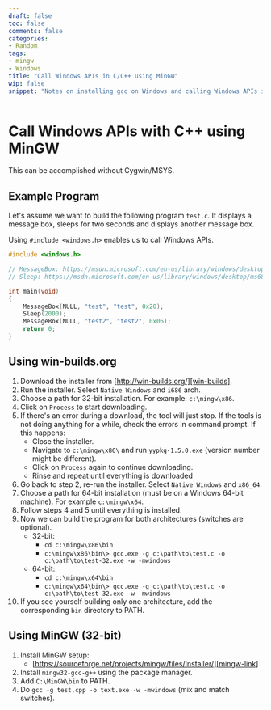 ```yaml
---
draft: false
toc: false
comments: false
categories:
- Random
tags:
- mingw
- Windows
title: "Call Windows APIs in C/C++ using MinGW"
wip: false
snippet: "Notes on installing gcc on Windows and calling Windows APIs in C/C++."
---
```


# Call Windows APIs with C++ using MinGW
This can be accomplished without Cygwin/MSYS.

## Example Program
Let's assume we want to build the following program `test.c`. It displays a message box, sleeps for two seconds and displays another message box.

Using `#include <windows.h>` enables us to call Windows APIs.

``` cpp
#include <windows.h>

// MessageBox: https://msdn.microsoft.com/en-us/library/windows/desktop/ms645505(v=vs.85).aspx
// Sleep: https://msdn.microsoft.com/en-us/library/windows/desktop/ms686298(v=vs.85).aspx

int main(void)
{
    MessageBox(NULL, "test", "test", 0x20);
    Sleep(2000);
    MessageBox(NULL, "test2", "test2", 0x06);
    return 0;
}
```

## Using win-builds.org

1. Download the installer from [http://win-builds.org/][win-builds].
2. Run the installer. Select `Native Windows` and `i686` arch.
3. Choose a path for 32-bit installation. For example: `c:\mingw\x86`.
4. Click on `Process` to start downloading.
5. If there's an error during a download, the tool will just stop. If the tools is not doing anything for a while, check the errors in command prompt. If this happens:
    - Close the installer.
    - Navigate to `c:\mingw\x86\` and run `yypkg-1.5.0.exe` (version number might be different).
    - Click on `Process` again to continue downloading.
    - Rinse and repeat until everything is downloaded
6. Go back to step 2, re-run the installer. Select `Native Windows` and `x86_64`.
7. Choose a path for 64-bit installation (must be on a Windows 64-bit machine). For example `c:\mingw\x64`.
8. Follow steps 4 and 5 until everything is installed.
9. Now we can build the program for both architectures (switches are optional).
    - 32-bit:
        - `cd c:\mingw\x86\bin`
        - `c:\mingw\x86\bin\> gcc.exe -g c:\path\to\test.c -o c:\path\to\test-32.exe -w -mwindows`
    - 64-bit: 
        - `cd c:\mingw\x64\bin`
        - `c:\mingw\x64\bin\> gcc.exe -g c:\path\to\test.c -o c:\path\to\test-32.exe -w -mwindows`
10. If you see yourself building only one architecture, add the corresponding `bin` directory to PATH.

## Using MinGW (32-bit)

1. Install MinGW setup:
    - [https://sourceforge.net/projects/mingw/files/Installer/][mingw-link]
2. Install `mingw32-gcc-g++` using the package manager.
3. Add `C:\MinGW\bin` to PATH.
4. Do `gcc -g test.cpp -o text.exe -w -mwindows` (mix and match switches).

<!-- Links -->

[mingw-link]: https://sourceforge.net/projects/mingw/files/Installer/
[win-builds]: http://win-builds.org/
